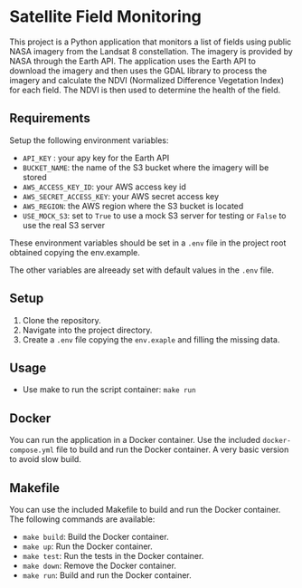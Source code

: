 # Satellite Field Monitoring

This project is a Python application that monitors a list of fields using public NASA imagery from the Landsat 8 constellation. The imagery is provided by NASA through the Earth API. The application uses the Earth API to download the imagery and then uses the GDAL library to process the imagery and calculate the NDVI (Normalized Difference Vegetation Index) for each field. The NDVI is then used to determine the health of the field.

## Requirements

Setup the following environment variables:

* `API_KEY` : your apy key for the Earth API
* `BUCKET_NAME`: the name of the S3 bucket where the imagery will be stored
* `AWS_ACCESS_KEY_ID`: your AWS access key id
* `AWS_SECRET_ACCESS_KEY`: your AWS secret access key
* `AWS_REGION`: the AWS region where the S3 bucket is located
* `USE_MOCK_S3`: set to `True` to use a mock S3 server for testing or `False` to use the real S3 server   

These environment variables should be set in a `.env` file in the project root obtained copying the env.example.

The other variables are alreeady set with default values in the `.env` file.

## Setup

1. Clone the repository.
2. Navigate into the project directory.
3. Create a `.env` file copying the `env.exaple` and filling the missing data.

## Usage

- Use make to run the script container: `make run`

## Docker

You can run the application in a Docker container. Use the included `docker-compose.yml` file to build and run the Docker container.
A very basic version to avoid slow build. 

## Makefile

You can use the included Makefile to build and run the Docker container. The following commands are available:

* `make build`: Build the Docker container.
* `make up`: Run the Docker container.
* `make test`: Run the tests in the Docker container.
* `make down`: Remove the Docker container.
* `make run`: Build and run the Docker container.